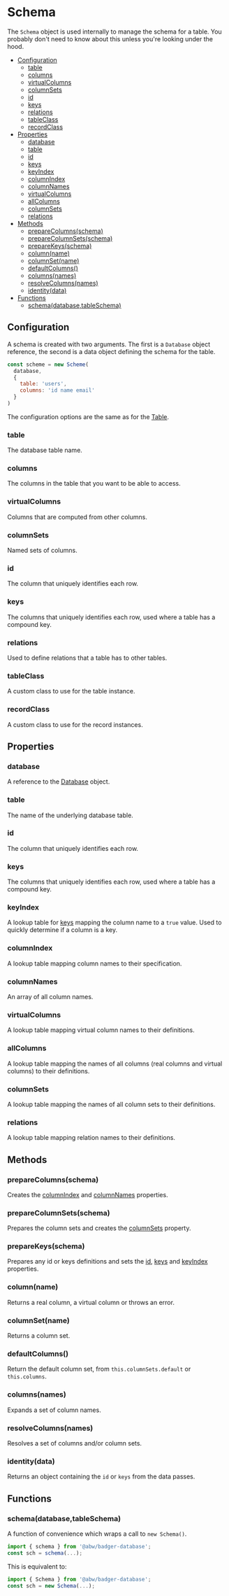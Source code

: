 # Schema

The `Schema` object is used internally to manage the schema
for a table.  You probably don't need to know about this unless
you're looking under the hood.


* [Configuration](#configuration)
  * [table](#table)
  * [columns](#columns)
  * [virtualColumns](#virtualcolumns)
  * [columnSets](#columnsets)
  * [id](#id)
  * [keys](#keys)
  * [relations](#relations)
  * [tableClass](#tableclass)
  * [recordClass](#recordclass)
* [Properties](#properties)
  * [database](#database)
  * [table](#table)
  * [id](#id)
  * [keys](#keys)
  * [keyIndex](#keyindex)
  * [columnIndex](#columnindex)
  * [columnNames](#columnnames)
  * [virtualColumns](#virtualcolumns)
  * [allColumns](#allcolumns)
  * [columnSets](#columnSets)
  * [relations](#relations)
* [Methods](#methods)
  * [prepareColumns(schema)](#preparecolumns-schema-)
  * [prepareColumnSets(schema)](#preparecolumnsets-schema-)
  * [prepareKeys(schema)](#preparekeys-schema-)
  * [column(name)](#column-name-)
  * [columnSet(name)](#columnset-name-)
  * [defaultColumns()](#defaultcolumns--)
  * [columns(names)](#columns-names-)
  * [resolveColumns(names)](#resolvecolumns-names-)
  * [identity(data)](#identity-data-)
* [Functions](#functions)
  * [schema(database,tableSchema)](#schema-database-tableschema-)

## Configuration

A schema is created with two arguments.  The first is a `Database`
object reference, the second is a data object defining the schema
for the table.

```js
const scheme = new Scheme(
  database,
  {
    table: 'users',
    columns: 'id name email'
  }
)
```

The configuration options are the same as for the [Table](manual/table.html).

### table

The database table name.

### columns

The columns in the table that you want to be able to access.

### virtualColumns

Columns that are computed from other columns.

### columnSets

Named sets of columns.

### id

The column that uniquely identifies each row.

### keys

The columns that uniquely identifies each row, used where a table
has a compound key.

### relations

Used to define relations that a table has to other tables.

### tableClass

A custom class to use for the table instance.

### recordClass

A custom class to use for the record instances.

## Properties

### database

A reference to the [Database](manual/database.html) object.

### table

The name of the underlying database table.

### id

The column that uniquely identifies each row.

### keys

The columns that uniquely identifies each row, used where a table
has a compound key.

### keyIndex

A lookup table for [keys](#keys) mapping the column name to a
`true` value.  Used to quickly determine if a column is a key.

### columnIndex

A lookup table mapping column names to their specification.

### columnNames

An array of all column names.

### virtualColumns

A lookup table mapping virtual column names to their definitions.

### allColumns

A lookup table mapping the names of all columns (real columns and virtual
columns) to their definitions.

### columnSets

A lookup table mapping the names of all column sets to their definitions.

### relations

A lookup table mapping relation names to their definitions.

## Methods

### prepareColumns(schema)

Creates the [columnIndex](#columnindex) and [columnNames](#columnnames)
properties.

### prepareColumnSets(schema)

Prepares the column sets and creates the [columnSets](#columnsets) property.

###  prepareKeys(schema)

Prepares any id or keys definitions and sets the [id](#id),
[keys](#keys) and [keyIndex](#keyindex) properties.

### column(name)

Returns a real column, a virtual column or throws an error.

### columnSet(name)

Returns a column set.

### defaultColumns()

Return the default column set, from `this.columnSets.default` or
`this.columns`.

### columns(names)

Expands a set of column names.

### resolveColumns(names)

Resolves a set of columns and/or column sets.

### identity(data)

Returns an object containing the `id` or `keys` from the data
passes.

## Functions

### schema(database,tableSchema)

A function of convenience which wraps a call to `new Schema()`.

```js
import { schema } from '@abw/badger-database';
const sch = schema(...);
```

This is equivalent to:

```js
import { Schema } from '@abw/badger-database';
const sch = new Schema(...);
```
